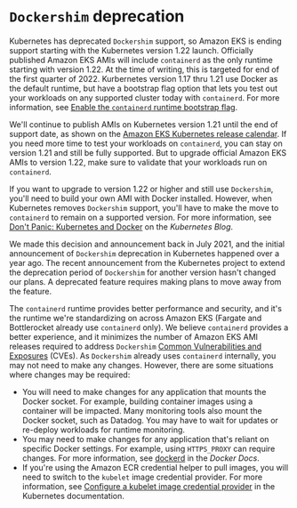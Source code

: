 # `Dockershim` deprecation<a name="dockershim-deprecation"></a>

Kubernetes has deprecated `Dockershim` support, so Amazon EKS is ending support starting with the Kubernetes version 1\.22 launch\. Officially published Amazon EKS AMIs will include `containerd` as the only runtime starting with version 1\.22\. At the time of writing, this is targeted for end of the first quarter of 2022\. Kurbernetes version 1\.17 thru 1\.21 use Docker as the default runtime, but have a bootstrap flag option that lets you test out your workloads on any supported cluster today with `containerd`\. For more information, see [Enable the `containerd` runtime bootstrap flag](eks-optimized-ami.md#containerd-bootstrap)\.

We'll continue to publish AMIs on Kubernetes version 1\.21 until the end of support date, as shown on the [Amazon EKS Kubernetes release calendar](kubernetes-versions.md#kubernetes-release-calendar)\. If you need more time to test your workloads on `containerd`, you can stay on version 1\.21 and still be fully supported\. But to upgrade official Amazon EKS AMIs to version 1\.22, make sure to validate that your workloads run on `containerd`\. 

If you want to upgrade to version 1\.22 or higher and still use `Dockershim`, you'll need to build your own AMI with Docker installed\. However, when Kubernetes removes `Dockershim` support, you'll have to make the move to `containerd` to remain on a supported version\. For more information, see [Don't Panic: Kubernetes and Docker](https://kubernetes.io/blog/2020/12/02/dont-panic-kubernetes-and-docker/) on the *Kubernetes Blog*\.

We made this decision and announcement back in July 2021, and the initial announcement of `Dockershim` deprecation in Kubernetes happened over a year ago\. The recent announcement from the Kubernetes project to extend the deprecation period of `Dockershim` for another version hasn't changed our plans\. A deprecated feature requires making plans to move away from the feature\.

The `containerd` runtime provides better performance and security, and it's the runtime we're standardizing on across Amazon EKS \(Fargate and Bottlerocket already use `containerd` only\)\. We believe `containerd` provides a better experience, and it minimizes the number of Amazon EKS AMI releases required to address `Dockershim` [Common Vulnerabilities and Exposures](https://cve.mitre.org/) \(CVEs\)\. As `Dockershim` already uses `containerd` internally, you may not need to make any changes\. However, there are some situations where changes may be required:
+ You will need to make changes for any application that mounts the Docker socket\. For example, building container images using a container will be impacted\. Many monitoring tools also mount the Docker socket, such as Datadog\. You may have to wait for updates or re\-deploy workloads for runtime monitoring\.
+ You may need to make changes for any application that's reliant on specific Docker settings\. For example, using `HTTPS_PROXY` can require changes\. For more information, see [dockerd](https://docs.docker.com/engine/reference/commandline/dockerd/) in the *Docker Docs*\.
+ If you're using the Amazon ECR credential helper to pull images, you will need to switch to the `kubelet` image credential provider\. For more information, see [Configure a kubelet image credential provider](https://kubernetes.io/docs/tasks/kubelet-credential-provider/kubelet-credential-provider/) in the Kubernetes documentation\.